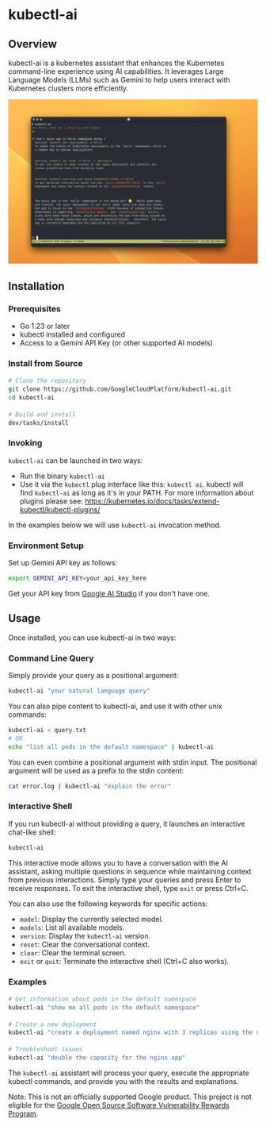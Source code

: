 # kubectl-ai

## Overview

kubectl-ai is a kubernetes assistant that enhances the Kubernetes command-line experience using AI capabilities. It leverages Large Language Models (LLMs) such as Gemini to help users interact with Kubernetes clusters more efficiently.

![screenshot of kubectl-ai](kubectl-ai.png)

## Installation

### Prerequisites

- Go 1.23 or later
- kubectl installed and configured
- Access to a Gemini API Key (or other supported AI models)

### Install from Source

```bash
# Clone the repository
git clone https://github.com/GoogleCloudPlatform/kubectl-ai.git
cd kubectl-ai

# Build and install
dev/tasks/install
```

### Invoking

`kubectl-ai` can be launched in two ways:

- Run the binary `kubectl-ai` 
- Use it via the `kubectl` plug interface like this: `kubectl ai`.  kubectl will find `kubectl-ai` as long as it's in your PATH.  For more information about plugins please see: https://kubernetes.io/docs/tasks/extend-kubectl/kubectl-plugins/ 

In the examples below we will use `kubectl-ai` invocation method.

### Environment Setup

Set up Gemini API key as follows:

```bash
export GEMINI_API_KEY=your_api_key_here
```

Get your API key from [Google AI Studio](https://aistudio.google.com) if you don't have one.

## Usage

Once installed, you can use kubectl-ai in two ways:

### Command Line Query

Simply provide your query as a positional argument:

```bash
kubectl-ai "your natural language query"
```

You can also pipe content to kubectl-ai, and use it with other unix commands:

```bash
kubectl-ai < query.txt
# OR
echo "list all pods in the default namespace" | kubectl-ai
```

You can even combine a positional argument with stdin input. The positional argument will be used as a prefix to the stdin content:

```bash
cat error.log | kubectl-ai "explain the error"
```

### Interactive Shell

If you run kubectl-ai without providing a query, it launches an interactive chat-like shell:

```bash
kubectl-ai
```

This interactive mode allows you to have a conversation with the AI assistant, asking multiple questions in sequence while maintaining context from previous interactions. Simply type your queries and press Enter to receive responses. To exit the interactive shell, type `exit` or press Ctrl+C.

You can also use the following keywords for specific actions:

* `model`: Display the currently selected model.
* `models`: List all available models.
* `version`: Display the `kubectl-ai` version.
* `reset`: Clear the conversational context.
* `clear`: Clear the terminal screen.
* `exit` or `quit`: Terminate the interactive shell (Ctrl+C also works).

### Examples

```bash
# Get information about pods in the default namespace
kubectl-ai "show me all pods in the default namespace"

# Create a new deployment
kubectl-ai "create a deployment named nginx with 3 replicas using the nginx:latest image"

# Troubleshoot issues
kubectl-ai "double the capacity for the nginx app"
```

The `kubectl-ai` assistant will process your query, execute the appropriate kubectl commands, and provide you with the results and explanations.

Note: This is not an officially supported Google product. This project is not
eligible for the [Google Open Source Software Vulnerability Rewards
Program](https://bughunters.google.com/open-source-security).
